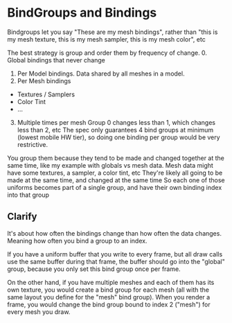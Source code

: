 # BindGroups and Bindings
Bindgroups let you say "These are my mesh bindings",
rather than "this is my mesh texture, this is my mesh sampler, this is my mesh color", etc

The best strategy is group and order them by frequency of change.
0. Global bindings that never change
1. Per Model bindings. Data shared by all meshes in a model.
2. Per Mesh bindings
  - Textures / Samplers
  - Color Tint
  - ...
3. Multiple times per mesh
Group 0 changes less than 1, which changes less than 2, etc
The spec only guarantees 4 bind groups at minimum (lowest mobile HW tier),
so doing one binding per group would be very restrictive.

You group them because they tend to be made and changed together at the same time, like my example with globals vs mesh data.
Mesh data might have some textures, a sampler, a color tint, etc
They're likely all going to be made at the same time, and changed at the same time
So each one of those uniforms becomes part of a single group, and have their own binding index into that group


## Clarify
It's about how often the bindings change than how often the data changes.
Meaning how often you bind a group to an index.

If you have a uniform buffer that you write to every frame,
but all draw calls use the same buffer during that frame,
the buffer should go into the "global" group, because you only set this bind group once per frame.

On the other hand, if you have multiple meshes and each of them has its own texture,
you would create a bind group for each mesh (all with the same layout you define for the "mesh" bind group).
When you render a frame, you would change the bind group bound to index 2 ("mesh") for every mesh you draw.

